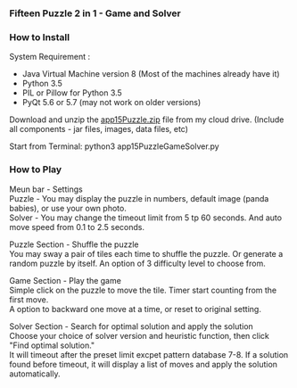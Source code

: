 ### Fifteen Puzzle 2 in 1 - Game and Solver

### How to Install
System Requirement :  
* Java Virtual Machine version 8 (Most of the machines already have it)  
* Python 3.5
* PIL or Pillow for Python 3.5
* PyQt 5.6 or 5.7 (may not work on older versions)

Download and unzip the [app15Puzzle.zip] file from my cloud drive. (Include all components - jar files, images, data files, etc)  

Start from Terminal: python3 app15PuzzleGameSolver.py

### How to Play
Meun bar - Settings  
Puzzle - You may display the puzzle in numbers, default image (panda babies), or use your own photo.  
Solver - You may change the timeout limit from 5 tp 60 seconds.  And auto move speed from 0.1 to 2.5 seconds.  

Puzzle Section - Shuffle the puzzle  
You may sway a pair of tiles each time to shuffle the puzzle.  Or generate a random puzzle by itself.  An option of 3 difficulty level to choose from.  

Game Section - Play the game  
Simple click on the puzzle to move the tile.  Timer start counting from the first move.  
A option to backward one move at a time, or reset to original setting.  

Solver Section - Search for optimal solution and apply the solution  
Choose your choice of solver version and heuristic function, then click "Find optimal solution."  
It will timeout after the preset limit excpet pattern database 7-8.  If a solution found before timeout, it will display a list of moves and apply the solution automatically.  

[app15Puzzle.zip]: https://my.pcloud.com/publink/show?code=XZMP1qZoFVxbwyYKzJKQ8x8YiBdHRk7vOOX
